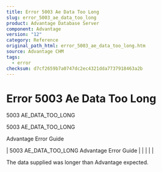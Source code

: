 ```yaml
---
title: Error 5003 Ae Data Too Long
slug: error_5003_ae_data_too_long
product: Advantage Database Server
component: Advantage
version: "12"
category: Reference
original_path_html: error_5003_ae_data_too_long.htm
source: Advantage CHM
tags:
  - error
checksum: d7cf2659b7a0747dc2ec4321dda7737918463a2b
---
```


# Error 5003 Ae Data Too Long

5003 AE\_DATA\_TOO\_LONG

5003 AE\_DATA\_TOO\_LONG

Advantage Error Guide

| 5003 AE\_DATA\_TOO\_LONG  Advantage Error Guide |  |  |  |  |

The data supplied was longer than Advantage expected.
